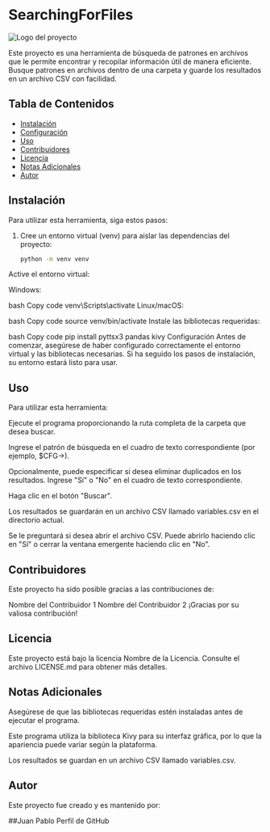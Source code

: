<!-- Proyecto SearchingForFiles -->

# SearchingForFiles

![Logo del proyecto](url_del_logo.png)

Este proyecto es una herramienta de búsqueda de patrones en archivos que le permite encontrar y recopilar información útil de manera eficiente. Busque patrones en archivos dentro de una carpeta y guarde los resultados en un archivo CSV con facilidad.

## Tabla de Contenidos

- [Instalación](#instalación)
- [Configuración](#configuración)
- [Uso](#uso)
- [Contribuidores](#contribuidores)
- [Licencia](#licencia)
- [Notas Adicionales](#notas-adicionales)
- [Autor](#autor)

## Instalación

Para utilizar esta herramienta, siga estos pasos:

1. Cree un entorno virtual (venv) para aislar las dependencias del proyecto:

   ```bash
   python -m venv venv
Active el entorno virtual:

Windows:

bash
Copy code
venv\Scripts\activate
Linux/macOS:

bash
Copy code
source venv/bin/activate
Instale las bibliotecas requeridas:

bash
Copy code
pip install pyttsx3 pandas kivy
Configuración
Antes de comenzar, asegúrese de haber configurado correctamente el entorno virtual y las bibliotecas necesarias. Si ha seguido los pasos de instalación, su entorno estará listo para usar.

## Uso
Para utilizar esta herramienta:

Ejecute el programa proporcionando la ruta completa de la carpeta que desea buscar.

Ingrese el patrón de búsqueda en el cuadro de texto correspondiente (por ejemplo, $CFG->).

Opcionalmente, puede especificar si desea eliminar duplicados en los resultados. Ingrese "Sí" o "No" en el cuadro de texto correspondiente.

Haga clic en el botón "Buscar".

Los resultados se guardarán en un archivo CSV llamado variables.csv en el directorio actual.

Se le preguntará si desea abrir el archivo CSV. Puede abrirlo haciendo clic en "Sí" o cerrar la ventana emergente haciendo clic en "No".

## Contribuidores
Este proyecto ha sido posible gracias a las contribuciones de:

Nombre del Contribuidor 1
Nombre del Contribuidor 2
¡Gracias por su valiosa contribución!

## Licencia
Este proyecto está bajo la licencia Nombre de la Licencia. Consulte el archivo LICENSE.md para obtener más detalles.

## Notas Adicionales
Asegúrese de que las bibliotecas requeridas estén instaladas antes de ejecutar el programa.

Este programa utiliza la biblioteca Kivy para su interfaz gráfica, por lo que la apariencia puede variar según la plataforma.

Los resultados se guardan en un archivo CSV llamado variables.csv.

## Autor
Este proyecto fue creado y es mantenido por:

##Juan Pablo
Perfil de GitHub